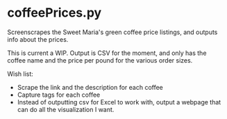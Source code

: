 coffeePrices.py
===============

Screenscrapes the Sweet Maria's green coffee price listings, and outputs info about the prices.

This is current a WIP.  Output is CSV for the moment, and only has the coffee name and the price per pound for the various order sizes.

Wish list:
* Scrape the link and the description for each coffee
* Capture tags for each coffee
* Instead of outputting csv for Excel to work with, output a webpage that can do all the visualization I want.

